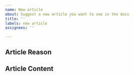 ```yaml
---
name: New article
about: Suggest a new article you want to see in the docs
title: ''
labels: new article
assignees: ''

---
```


<!--- Provide a general summary of the article mentioned in the Title above -->

## Article Reason
<!--- Describe why you want the article  -->

## Article Content
<!--- Describe what you want to be in the article -->

